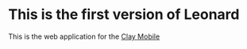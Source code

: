 # This is the first version of Leonard

This is the web application for the [Clay Mobile](http://claymobile.com)